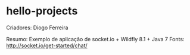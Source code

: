 hello-projects
==============

Criadores: Diogo Ferreira


Resumo: Exemplo de aplicação de socket.io + Wildfly 8.1 + Java 7
Fonts: http://socket.io/get-started/chat/